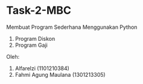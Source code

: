 # Task-2-MBC

Membuat Program Sederhana Menggunakan Python
1. Program Diskon
2. Program Gaji

Oleh:
1. Alfarelzi (1101210384)
2. Fahmi Agung Maulana (1301213305)
